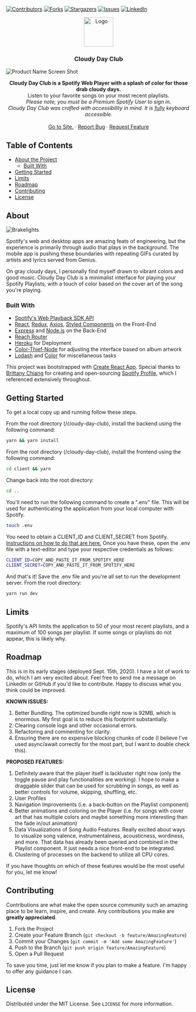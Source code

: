 [![Contributors][contributors-shield]][contributors-url]
[![Forks][forks-shield]][forks-url]
[![Stargazers][stars-shield]][stars-url]
[![Issues][issues-shield]][issues-url]
[![LinkedIn][linkedin-shield]][linkedin-url]

<p align="center">
  <img src="https://emojipedia-us.s3.dualstack.us-west-1.amazonaws.com/thumbs/240/apple/237/cloud_2601.png" alt="Logo" width="80" height="80">
  <h3 align="center">Cloudy Day Club</h3>


![Product Name Screen Shot][product-screenshot]

  <p align="center">
    <b>Cloudy Day Club is a Spotify Web Player with a splash of color for those drab cloudy days.</b> 
    <br /> Listen to your favorite songs on your most recent playlists. 
    <br /><i>Please note, you must be a Premium Spotify User to sign in.</i>
    <br /><i>Cloudy Day Club was crafted with accessibility in mind. It is <u>fully</u> keyboard accessible.</i>
    <br />
    <br />
    <a href="https://cloudy-day-club.herokuapp.com/">Go to Site.</a>
    ·
    <a href="https://github.com/aditdamodaran/cloudy-day-club/issues">Report Bug</a>
    ·
    <a href="https://github.com/aditdamodaran/cloudy-day-club/issues">Request Feature</a>
  </p>



## Table of Contents

* [About the Project](#about-the-project)
  * [Built With](#built-with)
* [Getting Started](#getting-started)
* [Limits](#limits)
* [Roadmap](#roadmap)
* [Contributing](#contributing)
* [License](#license)



## About

![Brakelights][product-screenshot-2]

Spotify's web and desktop apps are amazing feats of engineering, but the experience is primarily through audio that plays in the background. The mobile app is pushing these boundaries with repeating GIFs curated by artists and lyrics served from Genius. 

On gray cloudy days, I personally find myself drawn to vibrant colors and good music. Cloudy Day Club is a minimalist interface for playing your Spotify Playlists, with a touch of color based on the cover art of the song you're playing.



### Built With

* [Spotify's Web Playback SDK API](https://developer.spotify.com/documentation/web-playback-sdk/quick-start/)
* [React](https://reactjs.org/), [Redux](https://redux.js.org/), [Axios](https://www.axios.com/), [Styled Components](https://styled-components.com/docs/api) on the Front-End
* [Express](https://expressjs.com/) and [Node.js](https://nodejs.org/en/) on the Back-End
* [Reach Router](https://reach.tech/router/)
* [Heroku](https://www.heroku.com/) for Deployment
* [Color-Thief-Node](https://www.npmjs.com/package/color-thief-node) for adjusting the interface based on album artwork
* [Lodash](https://lodash.com/) and [Color](https://www.npmjs.com/package/color) for miscellaneous tasks

This project was bootstrapped with [Create React App](https://github.com/facebook/create-react-app). Special thanks to [Brittany Chiang](https://brittanychiang.com/) for creating and open-sourcing [Spotify Profile](https://github.com/bchiang7/spotify-profile), which I referenced extensively throughout. 



## Getting Started

To get a local copy up and running follow these steps.

From the root directory (/cloudy-day-club), install the backend using the following command:

```sh
yarn && yarn install
```

From the root directory (/cloudy-day-club), install the frontend using the following command:

```sh
cd client && yarn
```

Change back into the root directory:

```sh
cd ..
```

You'll need to run the following command to create a ".env" file. This will be used for authenticating the application from your local computer with Spotify. 

```sh
touch .env
```

You need to obtain a CLIENT_ID and CLIENT_SECRET from Spotify. [Instructions  on how to do that are here.](https://developer.spotify.com/documentation/general/guides/app-settings/) Once you have these, open the .env file with a text-editor and type your respective credentials as follows:

```sh
CLIENT_ID=COPY_AND_PASTE_IT_FROM_SPOTIFY_HERE
CLIENT_SECRET=COPY_AND_PASTE_IT_FROM_SPOTIFY_HERE
```

And that's it! Save the .env file and you're all set to run the development server. From the root directory:

```sh
yarn run dev
```



## Limits

Spotify's API limits the application to 50 of your most recent playlists, and a maximum of 100 songs per playlist. If some songs or playlists do not appear, this is likely why.



## Roadmap

This is in its early stages (deployed Sept. 15th, 2020). I have a lot of work to do, which I am very excited about. Feel free to send me a message on LinkedIn or GitHub if you'd like to contribute. Happy to discuss what you think could be improved.

**KNOWN ISSUES:**

1. Better Bundling. The optimized bundle right now is 92MB, which is enormous. My first goal is to reduce this footprint substantially.
2. Clearing console logs and other occasional errors.
3. Refactoring and commenting for clarity.
4. Ensuring there are no expensive blocking chunks of code (I believe I've used async/await correctly for the most part, but I want to double check this).

**PROPOSED FEATURES:**

1. Definitely aware that the player itself is lackluster right now (only the toggle pause and play functionalities are working). I hope to make a draggable slider that can be used for scrubbing in songs, as well as better controls for volume, skipping, shuffling, etc.
2. User Profiles
3. Navigation Improvements (i.e. a back-button on the Playlist component)
4. Better animations and coloring on the Player (i.e. for songs with cover art that has multiple colors and maybe something more interesting than the fade in/out animation)
5. Data Visualizations of Song Audio Features. Really excited about ways to visualize song valence, instrumentalness, acousticness, wordiness, and more. That data has already been queried and combined in the Playlist component. It just needs a nice front-end to be integrated.
6. Clustering of processes on the backend to utilize all CPU cores.

If you have thoughts on which of these features would be the most useful for you, let me know!



## Contributing

Contributions are what make the open source community such an amazing place to be learn, inspire, and create. Any contributions you make are **greatly appreciated**.

1. Fork the Project
2. Create your Feature Branch (`git checkout -b feature/AmazingFeature`)
3. Commit your Changes (`git commit -m 'Add some AmazingFeature'`)
4. Push to the Branch (`git push origin feature/AmazingFeature`)
5. Open a Pull Request

To save you time, just let me know if you plan to make a feature. I'm happy to offer any guidance I can.



## License

Distributed under the MIT License. See `LICENSE` for more information.



[contributors-shield]: https://img.shields.io/github/contributors/aditdamodaran/cloudy-day-club.svg?style=flat-square
[contributors-url]: https://github.com/aditdamodaran/cloudy-day-club/graphs/contributors
[forks-shield]: https://img.shields.io/github/forks/aditdamodaran/cloudy-day-club.svg?style=flat-square
[forks-url]: https://github.com/aditdamodaran/cloudy-day-club/network/members
[stars-shield]: https://img.shields.io/github/stars/aditdamodaran/cloudy-day-club?style=flat-square
[stars-url]: https://github.com/aditdamodaran/cloudy-day-club/stargazers
[issues-shield]: https://img.shields.io/github/issues/aditdamodaran/cloudy-day-club?style=flat-square
[issues-url]: https://github.com/aditdamodaran/cloudy-day-club/issues
[linkedin-shield]: https://img.shields.io/badge/-LinkedIn-black.svg?style=flat-square&logo=linkedin&colorB=555
[linkedin-url]: https://www.linkedin.com/in/adit-damodaran-1a0245108
[product-screenshot]: https://lh3.googleusercontent.com/pw/ACtC-3dwF1aZWcrhbQ9ZSRITYOi4tOFgVdOI_4OPRD4wyeci6w0ypinsbXs1zsTzFQ92MdWF1Ajqu9S5AxbPnKhDrZdvqHoQx0upBw_3CyURCPee-FPfMd0nWas-wAGwD3fuKYX7s_jirbLZKmkOLHgvl-Ie=w2624-h1640-no?authuser=0
[product-screenshot-2]: https://lh3.googleusercontent.com/pw/ACtC-3d1roQRqgzJdE5iz2r8SERllsKbI_ucjeptJnQanOHqgrT7b-xOLOGqEncn13GDXRp6iZEepxvhz1W32NsuZv0T4uyC0Zp_-7poWpuwHj5RJjRbdc11wP08ZDHu1L3R0fWhFOwTmG_m8wTeHWuz37cb=w2624-h1640-no?authuser=0
